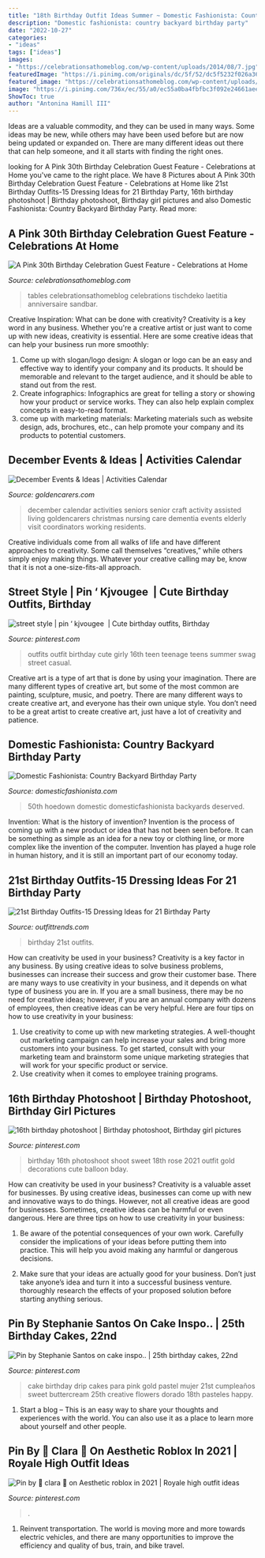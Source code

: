 ```yaml
---
title: "18th Birthday Outfit Ideas Summer ~ Domestic Fashionista: Country Backyard Birthday Party"
description: "Domestic fashionista: country backyard birthday party"
date: "2022-10-27"
categories:
- "ideas"
tags: ["ideas"]
images:
- "https://celebrationsathomeblog.com/wp-content/uploads/2014/08/7.jpg"
featuredImage: "https://i.pinimg.com/originals/dc/5f/52/dc5f5232f026a3615f0afde415e77c10.jpg"
featured_image: "https://celebrationsathomeblog.com/wp-content/uploads/2014/08/7.jpg"
image: "https://i.pinimg.com/736x/ec/55/a0/ec55a0ba4fbfbc3f092e24661aeeca76.jpg"
ShowToc: true
author: "Antonina Hamill III"
---
```



Ideas are a valuable commodity, and they can be used in many ways. Some ideas may be new, while others may have been used before but are now being updated or expanded on. There are many different ideas out there that can help someone, and it all starts with finding the right ones.

	

		
looking for A Pink 30th Birthday Celebration Guest Feature - Celebrations at Home you've came to the right place. We have 8 Pictures about A Pink 30th Birthday Celebration Guest Feature - Celebrations at Home like 21st Birthday Outfits-15 Dressing Ideas for 21 Birthday Party, 16th birthday photoshoot | Birthday photoshoot, Birthday girl pictures and also Domestic Fashionista: Country Backyard Birthday Party. Read more:
		
    
## A Pink 30th Birthday Celebration Guest Feature - Celebrations At Home

<img loading=lazy src="https://celebrationsathomeblog.com/wp-content/uploads/2014/08/7.jpg" onerror="this.onerror=null;this.src='https://tse1.mm.bing.net/th?id=OIP.lqFypEuVa2sy5ZR8Y00-YAHaKR&amp;pid=15.1';" alt="A Pink 30th Birthday Celebration Guest Feature - Celebrations at Home">

_Source: celebrationsathomeblog.com_

>tables celebrationsathomeblog celebrations tischdeko laetitia anniversaire sandbar. 

	

Creative Inspiration: What can be done with creativity?
Creativity is a key word in any business. Whether you're a creative artist or just want to come up with new ideas, creativity is essential. Here are some creative ideas that can help your business run more smoothly: 
1. Come up with slogan/logo design: A slogan or logo can be an easy and effective way to identify your company and its products. It should be memorable and relevant to the target audience, and it should be able to stand out from the rest. 
2. Create infographics: Infographics are great for telling a story or showing how your product or service works. They can also help explain complex concepts in easy-to-read format. 
3. come up with marketing materials: Marketing materials such as website design, ads, brochures, etc., can help promote your company and its products to potential customers.

    
## December Events &amp; Ideas | Activities Calendar

<img loading=lazy src="https://www.goldencarers.com/assets/img/calendar/12-december-pinterest.jpg" onerror="this.onerror=null;this.src='https://tse1.mm.bing.net/th?id=OIP.8xO4TywZTM_MfOcrDKGxqQHaMP&amp;pid=15.1';" alt="December Events &amp; Ideas | Activities Calendar">

_Source: goldencarers.com_

>december calendar activities seniors senior craft activity assisted living goldencarers christmas nursing care dementia events elderly visit coordinators working residents. 

	

Creative individuals come from all walks of life and have different approaches to creativity. Some call themselves “creatives,” while others simply enjoy making things. Whatever your creative calling may be, know that it is not a one-size-fits-all approach.

    
## Street Style | Pin ‘ Kjvougee ️ | Cute Birthday Outfits, Birthday

<img loading=lazy src="https://i.pinimg.com/736x/ec/55/a0/ec55a0ba4fbfbc3f092e24661aeeca76.jpg" onerror="this.onerror=null;this.src='https://tse3.mm.bing.net/th?id=OIP.HvHH9IgkzoWqr_ePOv6kRwHaNJ&amp;pid=15.1';" alt="street style | pin ‘ kjvougee ️ | Cute birthday outfits, Birthday">

_Source: pinterest.com_

>outfits outfit birthday cute girly 16th teen teenage teens summer swag street casual. 

	

Creative art is a type of art that is done by using your imagination. There are many different types of creative art, but some of the most common are painting, sculpture, music, and poetry. There are many different ways to create creative art, and everyone has their own unique style. You don’t need to be a great artist to create creative art, just have a lot of creativity and patience.

    
## Domestic Fashionista: Country Backyard Birthday Party

<img loading=lazy src="https://2.bp.blogspot.com/-az1vAIEr9tQ/Tl2Dx-TkHTI/AAAAAAAAI8I/PmGF5PrOJFY/s1600/country+bday-99.jpg" onerror="this.onerror=null;this.src='https://tse4.mm.bing.net/th?id=OIP.vqd8bva7xpD5jmphFOh6vQHaLE&amp;pid=15.1';" alt="Domestic Fashionista: Country Backyard Birthday Party">

_Source: domesticfashionista.com_

>50th hoedown domestic domesticfashionista backyards deserved. 

	

Invention: What is the history of invention?
Invention is the process of coming up with a new product or idea that has not been seen before. It can be something as simple as an idea for a new toy or clothing line, or more complex like the invention of the computer. Invention has played a huge role in human history, and it is still an important part of our economy today.

    
## 21st Birthday Outfits-15 Dressing Ideas For 21 Birthday Party

<img loading=lazy src="https://www.outfittrends.com/wp-content/uploads/2015/09/41.jpg" onerror="this.onerror=null;this.src='https://tse1.mm.bing.net/th?id=OIP.EW41eyYExOYqNkJnhrzZawHaLG&amp;pid=15.1';" alt="21st Birthday Outfits-15 Dressing Ideas for 21 Birthday Party">

_Source: outfittrends.com_

>birthday 21st outfits. 

	

How can creativity be used in your business?
Creativity is a key factor in any business. By using creative ideas to solve business problems, businesses can increase their success and grow their customer base. There are many ways to use creativity in your business, and it depends on what type of business you are in. If you are a small business, there may be no need for creative ideas; however, if you are an annual company with dozens of employees, then creative ideas can be very helpful. Here are four tips on how to use creativity in your business: 
1) Use creativity to come up with new marketing strategies. A well-thought out marketing campaign can help increase your sales and bring more customers into your business. To get started, consult with your marketing team and brainstorm some unique marketing strategies that will work for your specific product or service. 
2) Use creativity when it comes to employee training programs.

    
## 16th Birthday Photoshoot | Birthday Photoshoot, Birthday Girl Pictures

<img loading=lazy src="https://i.pinimg.com/736x/3c/24/1e/3c241e948b41a762cfedccb1187ef4a9.jpg" onerror="this.onerror=null;this.src='https://tse2.mm.bing.net/th?id=OIP.MFm4vQ_vPNdWBz7dzqwH8wHaKv&amp;pid=15.1';" alt="16th birthday photoshoot | Birthday photoshoot, Birthday girl pictures">

_Source: pinterest.com_

>birthday 16th photoshoot shoot sweet 18th rose 2021 outfit gold decorations cute balloon bday. 

	

How can creativity be used in your business?
Creativity is a valuable asset for businesses. By using creative ideas, businesses can come up with new and innovative ways to do things. However, not all creative ideas are good for businesses. Sometimes, creative ideas can be harmful or even dangerous. Here are three tips on how to use creativity in your business: 
1) Be aware of the potential consequences of your own work. Carefully consider the implications of your ideas before putting them into practice. This will help you avoid making any harmful or dangerous decisions. 

2) Make sure that your ideas are actually good for your business. Don’t just take anyone’s idea and turn it into a successful business venture. thoroughly research the effects of your proposed solution before starting anything serious.

    
## Pin By Stephanie Santos On Cake Inspo.. | 25th Birthday Cakes, 22nd

<img loading=lazy src="https://i.pinimg.com/originals/dc/5f/52/dc5f5232f026a3615f0afde415e77c10.jpg" onerror="this.onerror=null;this.src='https://tse2.mm.bing.net/th?id=OIP.Gjp9YJvwHJ5SiSTWl28FyAHaJ4&amp;pid=15.1';" alt="Pin by Stephanie Santos on cake inspo.. | 25th birthday cakes, 22nd">

_Source: pinterest.com_

>cake birthday drip cakes para pink gold pastel mujer 21st cumpleaños sweet buttercream 25th creative flowers dorado 18th pasteles happy. 

	

1. Start a blog – This is an easy way to share your thoughts and experiences with the world. You can also use it as a place to learn more about yourself and other people.

    
## Pin By 🖤 Clara 🍥 On Aesthetic Roblox In 2021 | Royale High Outfit Ideas

<img loading=lazy src="https://i.pinimg.com/736x/e2/b1/23/e2b123b706666a2f57df8c2cb00c1773.jpg" onerror="this.onerror=null;this.src='https://tse2.mm.bing.net/th?id=OIP.5Hb4fps4pk7z5FAByQ3gPAHaFz&amp;pid=15.1';" alt="Pin by 🖤 clara 🍥 on Aesthetic roblox in 2021 | Royale high outfit ideas">

_Source: pinterest.com_

>. 

	

1) Reinvent transportation. The world is moving more and more towards electric vehicles, and there are many opportunities to improve the efficiency and quality of bus, train, and bike travel. 

